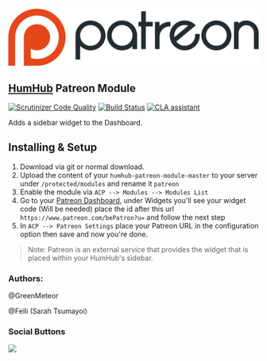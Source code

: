 [![](resources/patreonlogo.png)](https://patreon.com/)

## [HumHub](https://www.humhub.org/en) Patreon Module
[![Scrutinizer Code Quality](https://scrutinizer-ci.com/g/GreenMeteor/humhub-patreon-module/badges/quality-score.png?b=master)](https://scrutinizer-ci.com/g/GreenMeteor/humhub-patreon-module/?branch=master) [![Build Status](https://scrutinizer-ci.com/g/GreenMeteor/humhub-patreon-module/badges/build.png?b=master)](https://scrutinizer-ci.com/g/GreenMeteor/humhub-patreon-module/build-status/master) [![CLA assistant](https://cla-assistant.io/readme/badge/GreenMeteor/humhub-patreon-module)](https://cla-assistant.io/GreenMeteor/humhub-patreon-module)

Adds a sidebar widget to the Dashboard.

## Installing & Setup
1. Download via git or normal download.
2. Upload the content of your `humhub-patreon-module-master` to your server under `/protected/modules` and rename it `patreon`
3. Enable the module via `ACP --> Modules --> Modules List`
4. Go to your [Patreon Dashboard](https://www.patreon.com/dashboard), under Widgets you'll see your widget code (Will be needed) place the id after this url `https://www.patreon.com/bePatron?u=` and follow the next step
5. In `ACP --> Patreon Settings` place your Patreon URL in the configuration option then save and now you're done.

> Note: Patreon is an external service that provides the widget that is placed within your HumHub's sidebar.

### __Authors:__
@GreenMeteor

@Felli (Sarah Tsumayoi)

### Social Buttons

[![](http://www.hazardfactory.org/wp-content/uploads/2016/07/Become-a-patron-button-300x100.png)](https://www.patreon.com/bePatron?u=8196443)
